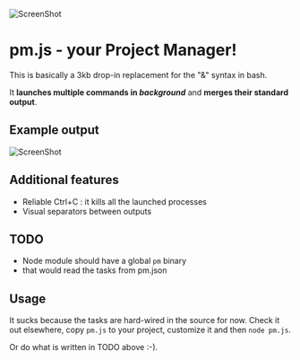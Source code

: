 ![ScreenShot](http://cl.ly/SKyK/1.%20node%20pm.js%20(node)%20(via%20Ember).png)

# pm.js - your Project Manager!

This is basically a 3kb drop-in replacement for the "&" syntax in bash.

It **launches multiple commands in *background*** and **merges their standard output**.

## Example output

![ScreenShot](http://cl.ly/SKyK/1.%20node%20pm.js%20(node)%20(via%20Ember).png)

## Additional features

- Reliable Ctrl+C : it kills all the launched processes
- Visual separators between outputs

## TODO

- Node module should have a global `pm` binary
- that would read the tasks from pm.json

## Usage

It sucks because the tasks are hard-wired in the source for now. Check it out elsewhere, copy `pm.js` to your project, customize it and then `node pm.js`.

Or do what is written in TODO above :-).